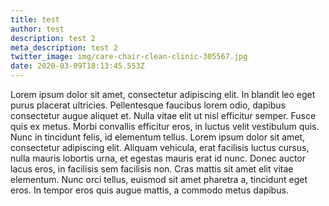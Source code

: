 ```yaml
---
title: test
author: test
description: test 2
meta_description: test 2
twitter_image: img/care-chair-clean-clinic-305567.jpg
date: 2020-03-09T18:13:45.553Z
---
```

Lorem ipsum dolor sit amet, consectetur adipiscing elit. In blandit leo eget purus placerat ultricies. Pellentesque faucibus lorem odio, dapibus consectetur augue aliquet et. Nulla vitae elit ut nisl efficitur semper. Fusce quis ex metus. Morbi convallis efficitur eros, in luctus velit vestibulum quis. Nunc in tincidunt felis, id elementum tellus. Lorem ipsum dolor sit amet, consectetur adipiscing elit. Aliquam vehicula, erat facilisis luctus cursus, nulla mauris lobortis urna, et egestas mauris erat id nunc. Donec auctor lacus eros, in facilisis sem facilisis non. Cras mattis sit amet elit vitae elementum. Nunc orci tellus, euismod sit amet pharetra a, tincidunt eget eros. In tempor eros quis augue mattis, a commodo metus dapibus.
